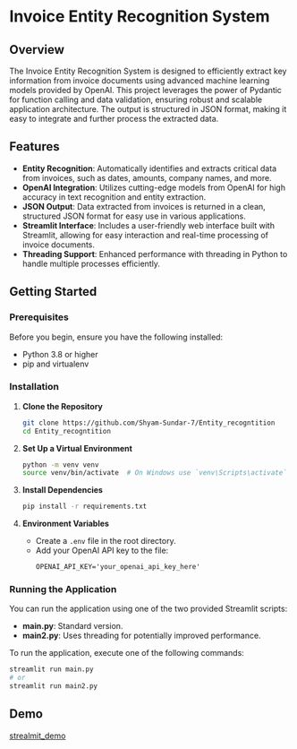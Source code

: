 # Invoice Entity Recognition System

## Overview
The Invoice Entity Recognition System is designed to efficiently extract key information from invoice documents using advanced machine learning models provided by OpenAI. This project leverages the power of Pydantic for function calling and data validation, ensuring robust and scalable application architecture. The output is structured in JSON format, making it easy to integrate and further process the extracted data.

## Features
- **Entity Recognition**: Automatically identifies and extracts critical data from invoices, such as dates, amounts, company names, and more.
- **OpenAI Integration**: Utilizes cutting-edge models from OpenAI for high accuracy in text recognition and entity extraction.
- **JSON Output**: Data extracted from invoices is returned in a clean, structured JSON format for easy use in various applications.
- **Streamlit Interface**: Includes a user-friendly web interface built with Streamlit, allowing for easy interaction and real-time processing of invoice documents.
- **Threading Support**: Enhanced performance with threading in Python to handle multiple processes efficiently.

## Getting Started

### Prerequisites
Before you begin, ensure you have the following installed:
- Python 3.8 or higher
- pip and virtualenv

### Installation

1. **Clone the Repository**
   ```bash
   git clone https://github.com/Shyam-Sundar-7/Entity_recogntition
   cd Entity_recogntition
   ```

2. **Set Up a Virtual Environment**
   ```bash
   python -m venv venv
   source venv/bin/activate  # On Windows use `venv\Scripts\activate`
   ```

3. **Install Dependencies**
   ```bash
   pip install -r requirements.txt
   ```

4. **Environment Variables**
   - Create a `.env` file in the root directory.
   - Add your OpenAI API key to the file:
     ```
     OPENAI_API_KEY='your_openai_api_key_here'
     ```

### Running the Application
You can run the application using one of the two provided Streamlit scripts:
- **main.py**: Standard version.
- **main2.py**: Uses threading for potentially improved performance.

To run the application, execute one of the following commands:
```bash
streamlit run main.py
# or
streamlit run main2.py
```

## Demo

[strealmit_demo](https://github.com/user-attachments/assets/198705d5-28db-4b83-90b8-8c270af06d4a)
